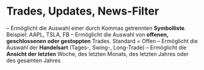 # **Trades, Updates, News-Filter**

– Ermöglicht die Auswahl einer durch Kommas getrennten **Symbolliste**. Beispiel: AAPL, TSLA, FB
– Ermöglicht die Auswahl von **offenen, geschlossenen oder gestoppten** Trades. Standard = Offen
– Ermöglicht die Auswahl der **Handelsart** (Tages-, Swing-, Long-Trade)
– Ermöglicht die **Ansicht der letzten** Woche, des letzten Monats, des letzten Jahres oder des gesamten Jahres
